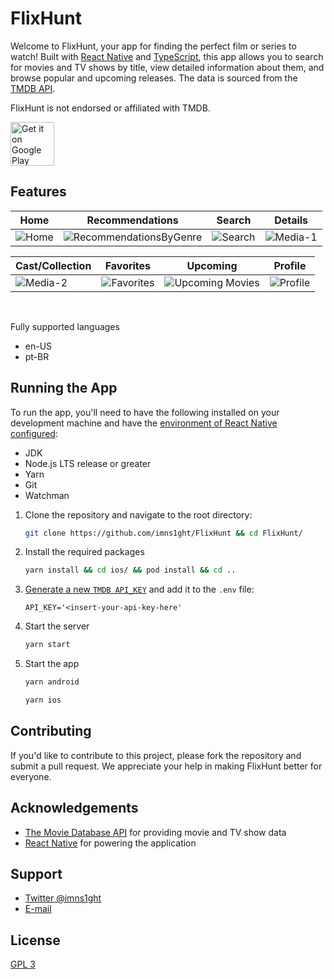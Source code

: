 # FlixHunt

Welcome to FlixHunt, your app for finding the perfect film or series to watch! Built with [React Native](https://reactnative.dev/) and [TypeScript](https://www.typescriptlang.org/), this app allows you to search for movies and TV shows by title, view detailed information about them, and browse popular and upcoming releases. The data is sourced from the [TMDB API](https://developers.themoviedb.org/3).

FlixHunt is not endorsed or affiliated with TMDB.

<a href='https://play.google.com/store/apps/details?id=com.imns1ght.flixhunt&pcampaignid=pcampaignidMKT-Other-global-all-co-prtnr-py-PartBadge-Mar2515-1'><img alt='Get it on Google Play' height='70px' src='https://play.google.com/intl/en_us/badges/static/images/badges/en_badge_web_generic.png'/></a>

## Features

| Home | Recommendations | Search | Details | 
|------|-------------|-----------| -----------| 
| ![Home](https://user-images.githubusercontent.com/24906506/229597081-4841f48b-af8f-405e-931a-735269eee8a9.png) | ![RecommendationsByGenre](https://user-images.githubusercontent.com/24906506/229597098-5ec8b2e3-0932-4aaa-a003-0636b555a7c4.png) | ![Search](https://user-images.githubusercontent.com/24906506/229597208-db849f3a-d4c8-43f2-8542-4c7d22f7bce6.png) | ![Media-1](https://user-images.githubusercontent.com/24906506/229597059-63e87d2c-2429-462b-9d7a-462c1069cbf1.png) |

| Cast/Collection | Favorites | Upcoming | Profile | 
|-----------------|-----------|----------|---------| 
| ![Media-2](https://user-images.githubusercontent.com/24906506/229597069-8ac4014e-d615-47bc-9efa-2c099a3ae48d.png) | ![Favorites](https://user-images.githubusercontent.com/24906506/229597048-f990dd65-7d96-405c-a5af-a6c46873b7f1.png) | ![Upcoming Movies](https://user-images.githubusercontent.com/24906506/229597217-b3c93aca-3b9d-488f-b3a7-1cf44caa87cb.png) | ![Profile](https://user-images.githubusercontent.com/24906506/229597094-68046a4f-a7b9-40c3-b107-d075d62eae2c.png)








<br/>

Fully supported languages

- en-US
- pt-BR

## Running the App

To run the app, you'll need to have the following installed on your development machine and have the [environment of React Native configured](https://reactnative.dev/docs/environment-setup):

- JDK
- Node.js LTS release or greater
- Yarn
- Git
- Watchman

1. Clone the repository and navigate to the root directory:

   ```bash
   git clone https://github.com/imns1ght/FlixHunt && cd FlixHunt/
   ```

2. Install the required packages

   ```bash
   yarn install && cd ios/ && pod install && cd ..
   ```

3. [Generate a new `TMDB API_KEY`](https://www.themoviedb.org/documentation/api) and add it to the `.env` file:

   ```env
   API_KEY='<insert-your-api-key-here'
   ```

4. Start the server

   ```sh
   yarn start
   ```

5. Start the app

   ```sh
   yarn android
   ```

   ```sh
   yarn ios
   ```

## Contributing

If you'd like to contribute to this project, please fork the repository and submit a pull request. We appreciate your help in making FlixHunt better for everyone.

## Acknowledgements

- [The Movie Database API](https://developers.themoviedb.org/3) for providing movie and TV show data
- [React Native](https://reactnative.dev/) for powering the application

## Support

- [Twitter @imns1ght](https://twitter.com/imns1ght)
- [E-mail](mailto:jeffersonbrunoit@gmail.com)

## License

[GPL 3](https://choosealicense.com/licenses/gpl-3.0/)

